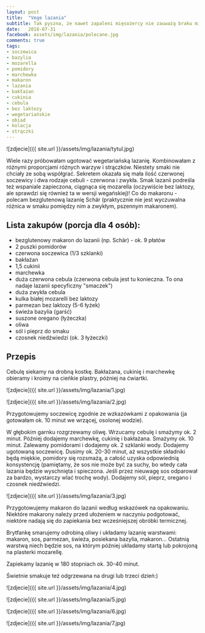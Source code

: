 ```yaml
---
layout: post
title:  "Vege lazania"
subtitle: Tak pyszna, że nawet zapaleni mięsożercy nie zauważą braku mięsa!
date:   2018-07-31
facebook: assets/img/lazania/polecane.jpg
comments: true
tags:
- soczewica
- bazylia
- mozarella
- pomidory
- marchewka
- makaron
- lazania
- bakłażan
- cukinia
- cebula
- bez laktozy
- wegetariańskie
- obiad
- kolacja
- strączki
---
```


![zdjecie]({{ site.url }}/assets/img/lazania/tytul.jpg)

Wiele razy próbowałam ugotować wegetariańską lazanię. Kombinowałam z różnymi proporcjami różnych warzyw i strączków. Niestety smaki nie chciały ze sobą współgrać. Sekretem okazała się mała ilość czerwonej soczewicy i dwa rodzaje cebuli - czerwona i zwykła. Smak lazanii podreśla też wspaniale zapieczona, ciągnąca się mozarella (oczywiście bez laktozy, ale sprawdzi się również ta w wersji wegańskiej)! Co do makaronu - polecam bezglutenową lazanię Schär (praktycznie nie jest wyczuwalna różnica w smaku pomiędzy nim a zwykłym, pszennym makaronem).

## Lista zakupów (porcja dla 4 osób):

* bezglutenowy makaron do lazanii (np. Schär) - ok. 9 płatów
* 2 puszki pomidorów
* czerwona soczewica (1/3 szklanki)
* bakłażan
* 1,5 cukinii
* marchewka
* duża czerwona cebula (czerwona cebula jest tu konieczna. To ona nadaje lazanii specyficzny "smaczek")
* duża zwykła cebula
* kulka białej mozarelli bez laktozy
* parmezan bez laktozy (5-6 łyżek)
* świeża bazylia (garść)
* suszone oregano (łyżeczka)
* oliwa
* sól i pieprz do smaku
* czosnek niedźwiedzi (ok. 3 łyżeczki)

## Przepis

Cebulę siekamy na drobną kostkę. Bakłażana, cukinię i marchewkę obieramy i kroimy na cieńkie plastry, później na ćwiartki.

![zdjecie]({{ site.url }}/assets/img/lazania/1.jpg)

![zdjecie]({{ site.url }}/assets/img/lazania/2.jpg)

Przygotowujemy soczewicę zgodnie ze wzkazówkami z opakowania (ja gotowałam ok. 10 minut we wrzącej, osolonej wodzie).

W głębokim garnku rozgrzewamy oliwę. Wrzucamy cebulę i smażymy ok. 2 minut. Później dodajemy marchewkę, cukinię i bakłażana. Smażymy ok. 10 minut. Zalewamy pomidorami i dodajemy ok. 2 szklanki wody. Dodajemy ugotowaną soczewicę. Dusimy ok. 20-30 minut, aż wszystkie składniki będą miękkie, pomidory się rozsmażą, a całość uzyska odpowiednią konsystencję (pamiętamy, że sos nie może być za suchy, bo wtedy cała lazania będzie wyschnięta i spieczona. Jeśli przez nieuwagę sos odparował za bardzo, wystarczy wlać trochę wody). Dodajemy sól, pieprz, oregano i czosnek niedźwiedzi.

![zdjecie]({{ site.url }}/assets/img/lazania/3.jpg)

Przygotowujemy makaron do lazanii według wskazówek na opakowaniu. Niektóre makarony należy przed ułożeniem w naczyniu podgotować, niektóre nadają się do zapiekania bez wcześniejszej obróbki termicznej.

Brytfankę smarujemy odrobiną oliwy i układamy lazanię warstwami: makaron, sos, parmezan, świeża, posiekana bazylia, makaron... Ostatnią warstwą niech będzie sos, na którym później układamy startą lub pokrojoną na plasterki mozarellę.

Zapiekamy lazanię w 180 stopniach ok. 30-40 minut. 

Świetnie smakuje też odgrzewana na drugi lub trzeci dzień:)

![zdjecie]({{ site.url }}/assets/img/lazania/4.jpg)

![zdjecie]({{ site.url }}/assets/img/lazania/5.jpg)

![zdjecie]({{ site.url }}/assets/img/lazania/6.jpg)

![zdjecie]({{ site.url }}/assets/img/lazania/7.jpg)